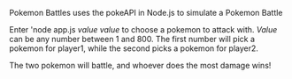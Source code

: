 Pokemon Battles uses the pokeAPI in Node.js to simulate a Pokemon Battle

Enter 'node app.js *value* *value* to choose a pokemon to attack with. *Value* can be any number between 1 and 800. The first number will pick a pokemon for player1, while the second picks a pokemon for player2.

The two pokemon will battle, and whoever does the most damage wins!